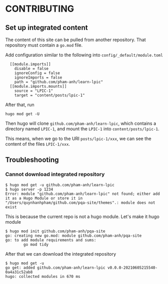 # CONTRIBUTING

## Set up integrated content

The content of this site can be pulled from another repository. That repository must contain a `go.mod` file.

Add configuration similar to the following into `config/_default/module.toml`

```
  [[module.imports]]
    disable = false
    ignoreConfig = false
    ignoreImports = false
    path = "github.com/pham-anh/learn-lpic"
  [[module.imports.mounts]]
    source = "LPIC-1"
    target = "content/posts/lpic-1"
```

After that, run

```
hugo mod get -U
```

Then hugo will clone `github.com/pham-anh/learn-lpic`, which contains a directory named `LPIC-1`, and mount the `LPIC-1` into `content/posts/lpic-1`.

This means, when we go to the URI `posts/lpic-1/xxx`, we can see the content of the files `LPIC-1/xxx`. 


## Troubleshooting

### Cannot download integrated repository

```
$ hugo mod get -u github.com/pham-anh/learn-lpic
$ hugo server -p 1234
Error: module "github.com/pham-anh/learn-lpic" not found; either add it as a Hugo Module or store it in "/Users/quynhanhpham/github.com/pqa-site/themes".: module does not exist
```

This is because the current repo is not a hugo module. Let's make it hugo module

```
$ hugo mod init github.com/pham-anh/pqa-site
go: creating new go.mod: module github.com/pham-anh/pqa-site
go: to add module requirements and sums:
        go mod tidy
```

After that we can download the integrated repository

```
$ hugo mod get -u
go get: added github.com/pham-anh/learn-lpic v0.0.0-20210605215540-0a4a31c52ab8
hugo: collected modules in 670 ms
```